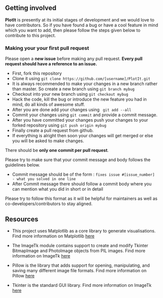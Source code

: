 ## Getting involved

**PlotIt** is presently at its initial stages of development and we would love to have
contributors. So if you have found a bug or have a cool feature in mind which you want to
add, then please follow the steps given below to contribute to this project.

### Making your your first pull request

Please open a **new issue** before making any pull request. **Every pull request should
have a reference to an issue.**

- First, fork this repository
- Clone it using ``` git clone https://github.com/[username]/PlotIt.git ```
- It is always recommended to make your changes in a new branch rather than master.
  So create a new branch using ``` git branch mybug ```
- Checkout into your new branch using ``` git checkout mybug ```
- Hack the code, kill the bug or introduce the new feature you had in mind,
  do all kinds of awesome stuff.
- After you are done add your changes using ``` git add --all```
- Commit your changes using ``` git commit ``` and provide a commit message.
- After you have committed your changes push your changes to your forked repository
  using ``` git push origin mybug ```
- Finally create a pull request from github.
- If everything is alright then soon your changes will get merged or else you will
  be asked to make changes.

There should be **only one commit per pull request**.

Please try to make sure that your commit message and body follows the
guidelines below.

- Commit message should be of the form : ``` fixes issue #[issue_number] - what you solved in one line ```
- After Commit message there should follow a commit body where you can mention what you
  did in short or in detail

Please try to follow this format as it will be helpful for maintainers as well as co-developers/contributors
to stay aligned.

## Resources

- This project uses Matplotlib as a core library to generate visualisations. Find more information on Matplotlib [here](https://matplotlib.org/users/pyplot_tutorial.html)

- The ImageTk module contains support to create and modify Tkinter BitmapImage and PhotoImage objects from PIL images. Find more information on ImageTk [here](http://pillow.readthedocs.io/en/3.1.x/reference/ImageTk.html)

- Pillow is the library that adds support for opening, manipulating, and saving many different image file formats. Find more information on Pillow [here](http://www.pythonforbeginners.com/gui/how-to-use-pillow)

- Tkinter is the standard GUI library. Find more information on ImageTk [here](http://python-textbok.readthedocs.io/en/1.0/Introduction_to_GUI_Programming.html)
